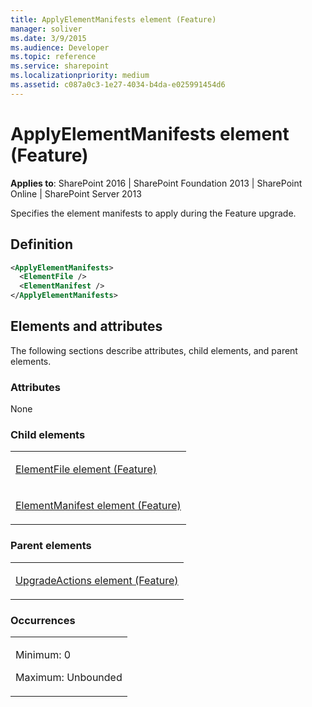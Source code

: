 ```yaml
---
title: ApplyElementManifests element (Feature)
manager: soliver
ms.date: 3/9/2015
ms.audience: Developer
ms.topic: reference
ms.service: sharepoint
ms.localizationpriority: medium
ms.assetid: c087a0c3-1e27-4034-b4da-e025991454d6
---
```


# ApplyElementManifests element (Feature)

**Applies to**: SharePoint 2016 | SharePoint Foundation 2013 | SharePoint Online | SharePoint Server 2013

Specifies the element manifests to apply during the Feature upgrade.

## Definition

```XML
<ApplyElementManifests>
  <ElementFile />
  <ElementManifest />
</ApplyElementManifests>
```

## Elements and attributes

The following sections describe attributes, child elements, and parent elements.

### Attributes

None

### Child elements

<table>
<colgroup>
<col width="100%" />
</colgroup>
<tbody>
<tr class="odd">
<td align="left"><p><a href="elementfile-element-feature.md">ElementFile element (Feature)</a></p></td>
</tr>
<tr class="even">
<td align="left"><p><a href="elementmanifest-element-feature.md">ElementManifest element (Feature)</a></p></td>
</tr>
</tbody>
</table>

### Parent elements

<table>
<colgroup>
<col width="100%" />
</colgroup>
<tbody>
<tr class="odd">
<td align="left"><p><a href="upgradeactions-element-feature.md">UpgradeActions element (Feature)</a></p></td>
</tr>
</tbody>
</table>

### Occurrences

<table>
<colgroup>
<col width="100%" />
</colgroup>
<tbody>
<tr class="odd">
<td align="left"><p>Minimum: 0</p>
<p>Maximum: Unbounded</p></td>
</tr>
</tbody>
</table>








